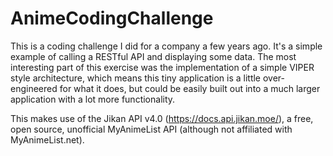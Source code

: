 # AnimeCodingChallenge
This is a coding challenge I did for a company a few years ago. It's a simple example of calling a RESTful API and displaying some data. The most interesting part of this exercise was the implementation of a simple VIPER style architecture, which means this tiny application is a little over-engineered for what it does, but could be easily built out into a much larger application with a lot more functionality.

This makes use of the Jikan API v4.0 (https://docs.api.jikan.moe/), a free, open source, unofficial MyAnimeList API (although not affiliated with MyAnimeList.net). 
